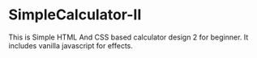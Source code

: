 # SimpleCalculator-II

  This is Simple HTML And CSS based calculator design 2 for beginner. It includes vanilla javascript for effects.
